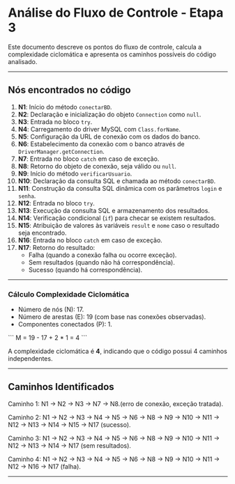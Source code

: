 
# Análise do Fluxo de Controle - Etapa 3

Este documento descreve os pontos do fluxo de controle, calcula a complexidade ciclomática e apresenta os caminhos possíveis do código analisado.

---

## Nós encontrados no código

1. **N1**: Início do método `conectarBD`.
2. **N2**: Declaração e inicialização do objeto `Connection` como `null`.
3. **N3**: Entrada no bloco `try`.
4. **N4**: Carregamento do driver MySQL com `Class.forName`.
5. **N5**: Configuração da URL de conexão com os dados do banco.
6. **N6**: Estabelecimento da conexão com o banco através de `DriverManager.getConnection`.
7. **N7**: Entrada no bloco `catch` em caso de exceção.
8. **N8**: Retorno do objeto de conexão, seja válido ou `null`.
9. **N9**: Início do método `verificarUsuario`.
10. **N10**: Declaração da consulta SQL e chamada ao método `conectarBD`.
11. **N11**: Construção da consulta SQL dinâmica com os parâmetros `login` e `senha`.
12. **N12**: Entrada no bloco `try`.
13. **N13**: Execução da consulta SQL e armazenamento dos resultados.
14. **N14**: Verificação condicional (`if`) para checar se existem resultados.
15. **N15**: Atribuição de valores às variáveis `result` e `nome` caso o resultado seja encontrado.
16. **N16**: Entrada no bloco `catch` em caso de exceção.
17. **N17**: Retorno do resultado:
    - Falha (quando a conexão falha ou ocorre exceção).
    - Sem resultados (quando não há correspondência).
    - Sucesso (quando há correspondência).

---

### Cálculo Complexidade Ciclomática
- Número de nós (N): 17.
- Número de arestas (E): 19 (com base nas conexões observadas).
- Componentes conectados (P): 1.

\`\`\`
M = 19 - 17 + 2 * 1 = 4
\`\`\`

A complexidade ciclomática é **4**, indicando que o código possui 4 caminhos independentes.

---

## Caminhos Identificados

Caminho 1: N1 → N2 → N3 → N7 → N8.(erro de conexão, exceção tratada).

Caminho 2: N1 → N2 → N3 → N4 → N5 → N6 → N8 → N9 → N10 → N11 → N12 → N13 → N14 → N15 → N17 (sucesso).

Caminho 3: N1 → N2 → N3 → N4 → N5 → N6 → N8 → N9 → N10 → N11 → N12 → N13 → N14 → N17 (sem resultados).

Caminho 4: N1 → N2 → N3 → N4 → N5 → N6 → N8 → N9 → N10 → N11 → N12 → N16 → N17 (falha).


---

